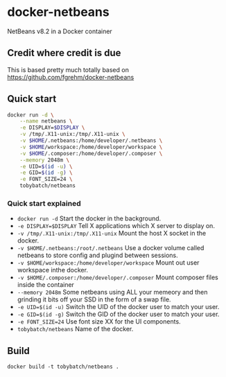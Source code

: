 # docker-netbeans

NetBeans v8.2 in a Docker container

## Credit where credit is due

This is based pretty much totally based on https://github.com/fgrehm/docker-netbeans

## Quick start

```sh
docker run -d \
    --name netbeans \
    -e DISPLAY=$DISPLAY \
    -v /tmp/.X11-unix:/tmp/.X11-unix \
    -v $HOME/.netbeans:/home/developer/.netbeans \
    -v $HOME/workspace:/home/developer/workspace \
    -v $HOME/.composer:/home/developer/.composer \
    --memory 2048m \
    -e UID=$(id -u) \
    -e GID=$(id -g) \
    -e FONT_SIZE=24 \
    tobybatch/netbeans
```

### Quick start explained

 * ```docker run -d``` Start the docker in the background.
 * ```-e DISPLAY=$DISPLAY```  Tell X applications which X server to display on.
 * ```-v /tmp/.X11-unix:/tmp/.X11-unix```  Mount the host X socket in the docker.
 * ```-v $HOME/.netbeans:/root/.netbeans``` Use a docker volume called netbeans to store config and plugind between sessions.
 * ```-v $HOME/workspace:/home/developer/workspace```  Mount out user workspace inthe docker.
 * ```-v $HOME/.composer:/home/developer/.composer``` Mount composer files inside the container
 * ```--memory 2048m```  Some netbeans using ALL your memeory and then grinding it bits off your SSD in the form of a swap file.
 * ```-e UID=$(id -u)```  Switch the UID of the docker user to match your user.
 * ```-e GID=$(id -g)``` Switch the GID of the docker user to match your user. 
 * ```-e FONT_SIZE=24``` Use font size XX for the UI components.
 * ```tobybatch/netbeans``` Name of the docker.

## Build

    docker build -t tobybatch/netbeans . 

